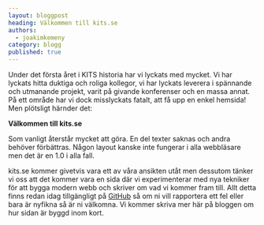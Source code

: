 ```yaml
---
layout: bloggpost
heading: Välkommen till kits.se
authors:
  - joakimkemeny
category: blogg
published: true
---
```


Under det första året i KITS historia har vi lyckats med mycket. Vi har lyckats hitta duktiga och roliga kollegor, vi har lyckats leverera i spännande och utmanande projekt, varit på givande konferenser och en massa annat. På ett område har vi dock misslyckats fatalt, att få upp en enkel hemsida! Men plötsligt härnder det:

**Välkommen till kits.se**

Som vanligt återstår mycket att göra. En del texter saknas och andra behöver förbättras. Någon layout kanske inte fungerar i alla webbläsare men det är en 1.0 i alla fall.
 
kits.se kommer givetvis vara ett av våra ansikten utåt men dessutom tänker vi oss att det kommer vara en sida där vi experimenterar med nya tekniker för att bygga modern webb och skriver om vad vi kommer fram till. Allt detta finns redan idag tillgängligt på [GitHub](https://github.com/kits-ab/kits.se) så om ni vill rapportera ett fel eller bara är nyfikna så är ni välkomna. Vi kommer skriva mer här på bloggen om hur sidan är byggd inom kort.

<!--more-->
